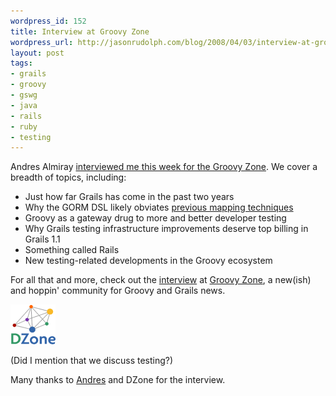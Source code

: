 ```yaml
---
wordpress_id: 152
title: Interview at Groovy Zone
wordpress_url: http://jasonrudolph.com/blog/2008/04/03/interview-at-groovy-zone/
layout: post
tags:
- grails
- groovy
- gswg
- java
- rails
- ruby
- testing
---
```

Andres Almiray [interviewed me this week for the Groovy Zone](http://groovy.dzone.com/news/jason-rudolph-second-leg-grail "Jason Rudolph: Second Leg of the Grails Race — Groovy Zone").  We cover a breadth of topics, including:

* Just how far Grails has come in the past two years
* Why the GORM DSL likely obviates [previous mapping techniques](http://jasonrudolph.com/blog/2006/06/20/hoisting-grails-to-your-legacy-db/ "jasonrudolph.com - Hoisting Grails to Your Legacy DB")
* Groovy as a gateway drug to more and better developer testing
* Why Grails testing infrastructure improvements deserve top billing in Grails 1.1
* Something called Rails
* New testing-related developments in the Groovy ecosystem

For all that and more, check out the [interview](http://groovy.dzone.com/news/jason-rudolph-second-leg-grail "Jason Rudolph: Second Leg of the Grails Race — Groovy Zone") at [Groovy Zone](http://groovy.dzone.com "Groovy Zone — Everything for the Groovy & Grails developer"), a new(ish) and hoppin' community for Groovy and Grails news.

![20080404 DZone Logo](/resources/20080404-dzone-logo.gif)

(Did I mention that we discuss testing?)

Many thanks to [Andres](http://www.jroller.com/aalmiray/ "Andres Almiray's Weblog : Weblog") and DZone for the interview.
